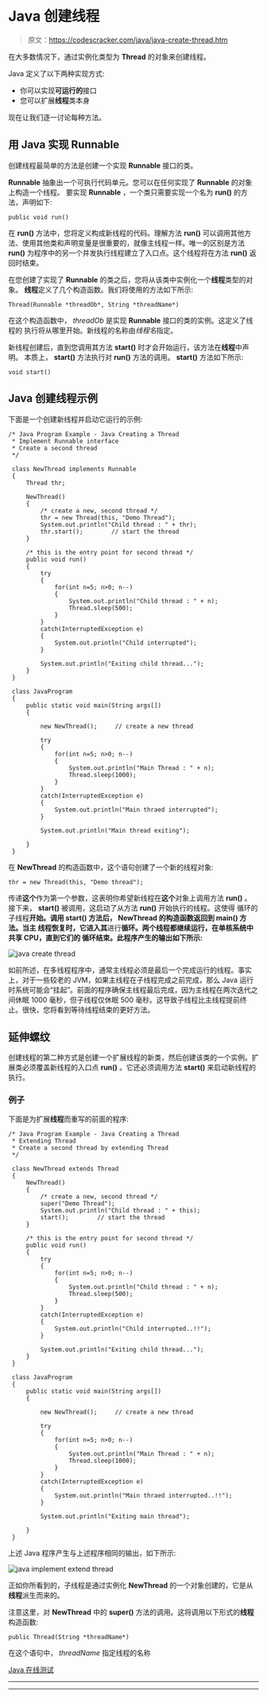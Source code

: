 # Java 创建线程

> 原文：<https://codescracker.com/java/java-create-thread.htm>

在大多数情况下，通过实例化类型为 **Thread** 的对象来创建线程。

Java 定义了以下两种实现方式:

*   你可以实现**可运行的**接口
*   您可以扩展**线程**类本身

现在让我们逐一讨论每种方法。

## 用 Java 实现 Runnable

创建线程最简单的方法是创建一个实现 **Runnable** 接口的类。

**Runnable** 抽象出一个可执行代码单元。您可以在任何实现了 **Runnable** 的对象上构造一个线程。 要实现 **Runnable** ，一个类只需要实现一个名为 **run()** 的方法，声明如下:

```
public void run()
```

在 **run()** 方法中，您将定义构成新线程的代码。理解方法 **run()** 可以调用其他方法、使用其他类和声明变量是很重要的，就像主线程一样。唯一的区别是方法 **run()** 为程序中的另一个并发执行线程建立了入口点。这个线程将在方法 **run()** 返回时结束。

在您创建了实现了 **Runnable** 的类之后，您将从该类中实例化一个**线程**类型的对象。 **线程**定义了几个构造函数。我们将使用的方法如下所示:

```
Thread(Runnable *threadOb*, String *threadName*)
```

在这个构造函数中， *threadOb* 是实现 **Runnable** 接口的类的实例。这定义了线程的 执行将从哪里开始。新线程的名称由*线程名*指定。

新线程创建后，直到您调用其方法 **start()** 时才会开始运行，该方法在**线程**中声明。 本质上， **start()** 方法执行对 **run()** 方法的调用。 **start()** 方法如下所示:

```
void start()
```

## Java 创建线程示例

下面是一个创建新线程并启动它运行的示例:

```
/* Java Program Example - Java Creating a Thread
 * Implement Runnable interface 
 * Create a second thread 
 */

 class NewThread implements Runnable
 {
     Thread thr;

     NewThread()
     {
         /* create a new, second thread */
         thr = new Thread(this, "Demo Thread");
         System.out.println("Child thread : " + thr);
         thr.start();        // start the thread
     }

     /* this is the entry point for second thread */
     public void run()
     {
         try
         {
             for(int n=5; n>0; n--)
             {
                 System.out.println("Child thread : " + n);
                 Thread.sleep(500);
             }
         }
         catch(InterruptedException e)
         {
             System.out.println("Child interrupted");
         }

         System.out.println("Exiting child thread...");
     }
 }

 class JavaProgram
 {
     public static void main(String args[])
     {

         new NewThread();     // create a new thread

         try
         {
             for(int n=5; n>0; n--)
             {
                 System.out.println("Main Thread : " + n);
                 Thread.sleep(1000);
             }
         }
         catch(InterruptedException e)
         {
             System.out.println("Main thraed interrupted");
         }

         System.out.println("Main thread exiting");

     }
 }
```

在 **NewThread** 的构造函数中，这个语句创建了一个新的线程对象:

```
thr = new Thread(this, "Demo thread");
```

传递**这个**作为第一个参数，这表明你希望新线程在**这个**对象上调用方法 **run()** 。 接下来， **start()** 被调用，这启动了从方法 **run()** 开始执行的线程。这使得 循环的子线程**开始。调用 **start()** 方法后， **NewThread** 的构造函数返回到 **main()** 方法。当主 线程恢复时，它进入其**进行**循环。两个线程都继续运行，在单核系统中共享 CPU，直到它们的 循环结束。此程序产生的输出如下所示:**

![java create thread](img/f2e073aea0cd0dd96bc437b6a2018dfa.png)

如前所述，在多线程程序中，通常主线程必须是最后一个完成运行的线程。事实上，对于一些较老的 JVM，如果主线程在子线程完成之前完成，那么 Java 运行时系统可能会“挂起”。前面的程序确保主线程最后完成，因为主线程在两次迭代之间休眠 1000 毫秒，但子线程仅休眠 500 毫秒。这导致子线程比主线程提前终止。很快，您将看到等待线程结束的更好方法。

## 延伸螺纹

创建线程的第二种方式是创建一个扩展线程的新类，然后创建该类的一个实例。扩展类必须覆盖新线程的入口点 **run()** 。它还必须调用方法 **start()** 来启动新线程的执行。

### 例子

下面是为扩展**线程**而重写的前面的程序:

```
/* Java Program Example - Java Creating a Thread
 * Extending Thread
 * Create a second thread by extending Thread 
 */

 class NewThread extends Thread
 {
     NewThread()
     {
         /* create a new, second thread */
         super("Demo Thread");
         System.out.println("Child thread : " + this);
         start();        // start the thread
     }

     /* this is the entry point for second thread */
     public void run()
     {
         try
         {
             for(int n=5; n>0; n--)
             {
                 System.out.println("Child thread : " + n);
                 Thread.sleep(500);
             }
         }
         catch(InterruptedException e)
         {
             System.out.println("Child interrupted..!!");
         }

         System.out.println("Exiting child thread...");
     }
 }  

 class JavaProgram
 {
     public static void main(String args[])
     {

         new NewThread();     // create a new thread

         try
         {
             for(int n=5; n>0; n--)
             {
                 System.out.println("Main Thread : " + n);
                 Thread.sleep(1000);
             }
         }
         catch(InterruptedException e)
         {
             System.out.println("Main thraed interrupted..!!");
         }

         System.out.println("Exiting main thread");

     }
 }
```

上述 Java 程序产生与上述程序相同的输出，如下所示:

![java implement extend thread](img/9ef0b8ac6903288ec4d44e181c05e287.png)

正如你所看到的，子线程是通过实例化 **NewThread** 的一个对象创建的，它是从**线程**派生而来的。

注意这里，对 **NewThread** 中的 **super()** 方法的调用。这将调用以下形式的**线程**构造函数:

```
public Thread(String *threadName*)
```

在这个语句中， *threadName* 指定线程的名称

[Java 在线测试](/exam/showtest.php?subid=1)

* * *

* * *